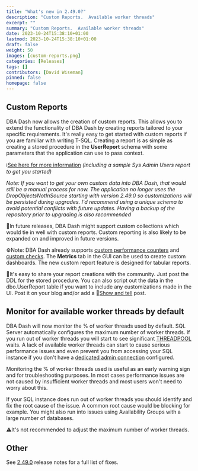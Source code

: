 ```yaml
---
title: "What's new in 2.49.0?"
description: "Custom Reports.  Available worker threads"
excerpt: ""
summary: "Custom Reports.  Available worker threads"
date: 2023-10-24T15:38:10+01:00
lastmod: 2023-10-24T15:38:10+01:00
draft: false
weight: 50
images: [custom-reports.png]
categories: [Releases]
tags: []
contributors: [David Wiseman]
pinned: false
homepage: false
---
```

## Custom Reports

DBA Dash now allows the creation of custom reports.  This allows you to extend the functionality of DBA Dash by creating reports tailored to your specific requirements.  It's really easy to get started with custom reports if you are familiar with writing T-SQL.  Creating a report is as simple as creating a stored procedure in the **UserReport** schema with some parameters that the application can use to pass context.

ℹ️[See here for more information](/docs/how-to/create-custom-reports) *(including a sample Sys Admin Users report to get you started)*

*Note: If you want to get your own custom data into DBA Dash, that would still be a manual process for now.  The application no longer uses the DropObjectsNotInSource starting with version 2.49.0 so customizations will be persisted during upgrades.  I'd recommend using a unique schema to avoid potential conflicts with future updates. Having a backup of the repository prior to upgrading is also recommended*

🔮In future releases, DBA Dash might support custom collections which would tie in well with custom reports.  Custom reporting is also likely to be expanded on and improved in future versions.

⚙️Note: DBA Dash already supports [custom performance counters](/docs/help/os-performance-counters/) and [custom checks](/docs/help/custom-checks/).  The **Metrics** tab in the GUI can be used to create custom dashboards.  The new custom report feature is designed for tabular reports.

🤝It's easy to share your report creations with the community.  Just post the DDL for the stored procedure.  You can also script out the data in the dbo.UserReport table if you want to include any customizations made in the UI.  Post it on your blog and/or add a 🙌[Show and tell](https://github.com/trimble-oss/dba-dash/discussions) post.

## Monitor for available worker threads by default

DBA Dash will now monitor the % of worker threads used by default.  SQL Server automatically configures the maximum number of worker threads.  If you run out of worker threads you will start to see significant [THREADPOOL](https://www.sqlskills.com/help/waits/threadpool/) waits.  A lack of available worker threads can start to cause serious performance issues and even prevent you from accessing your SQL instance if you don't have a [dedicated admin connection](https://learn.microsoft.com/en-us/sql/database-engine/configure-windows/diagnostic-connection-for-database-administrators) configured.

Monitoring the % of worker threads used is useful as an early warning sign and for troubleshooting purposes.  In most cases performance issues are not caused by insufficient worker threads and most users won't need to worry about this.

If your SQL instance does run out of worker threads you should identify and fix the root cause of the issue.  A common root cause would be blocking for example. You might also run into issues using Availability Groups with a large number of databases.

⚠️It's not recommended to adjust the maximum number of worker threads.

## Other

See [2.49.0](https://github.com/trimble-oss/dba-dash/releases/tag/2.49.0) release notes for a full list of fixes.
